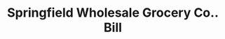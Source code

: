 ---
doi: 10.7916/D8HH7X2K
date_other: '1918'
date_other_textual: '1918'
form: printed ephemera
genre:
- Invoices
name:
- Springfield Wholesale Grocery Co.
object_in_context_url: https://biggert.cul.columbia.edu/items/view/ave_biggert_00513
subject_hierarchical_geographic:
- Springfield, Massachusetts, United States
subject_name:
- Springfield Wholesale Grocery Co.
title: Springfield Wholesale Grocery Co.. Bill
sort_title: Springfield Wholesale Grocery Co.. Bill
call_number: ave_biggert_00513
coordinates:
- 42.112411,-72.547455
pid: ave_biggert_00513
identifiers: ave_biggert_00513
thumbnail: https://derivativo-1.library.columbia.edu/iiif/2/ldpd:343739/full/!256,256/0/native.jpg
permalink: /biggert/ave_biggert_00513/
layout: iiif-image-page
---